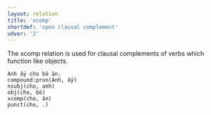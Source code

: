 ```yaml
---
layout: relation
title: 'xcomp'
shortdef: 'open clausal complement'
udver: '2'
---
```


The xcomp relation is used for clausal complements of verbs which function like objects.

~~~ sdparse
Anh ấy cho bò ăn.
compound:pron(Anh, ấy)
nsubj(cho, anh)
obj(cho, bò)
xcomp(cho, ăn)
punct(cho, .)
~~~

<!-- Interlanguage links updated So kvě 14 19:02:54 CEST 2022 -->
